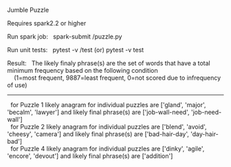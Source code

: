 Jumble Puzzle

Requires spark2.2 or higher

Run spark job:
&nbsp;&nbsp;spark-submit <path>/puzzle.py

Run unit tests:
&nbsp;&nbsp;pytest -v <path>/test (or) pytest -v test

Result:
&nbsp;&nbsp;The likely finaly phrase(s) are the set of words that have a total minimum frequency based on the following condition<br />
&nbsp;&nbsp;&nbsp;&nbsp;(1=most   frequent,   9887=least   frequent,   0=not   scored   due   to infrequency  of use)<br />

----------
&nbsp;&nbsp;for Puzzle 1 likely anagram for individual puzzles are ['gland', 'major', 'becalm', 'lawyer'] and likely final phrase(s) are ['job-wall-need', 'job-need-wall']<br />
&nbsp;&nbsp;for Puzzle 2 likely anagram for individual puzzles are ['blend', 'avoid', 'cheesy', 'camera'] and likely final phrase(s) are ['bad-hair-day', 'day-hair-bad']<br />
&nbsp;&nbsp;for Puzzle 4 likely anagram for individual puzzles are ['dinky', 'agile', 'encore', 'devout'] and likely final phrase(s) are ['addition']<br />
